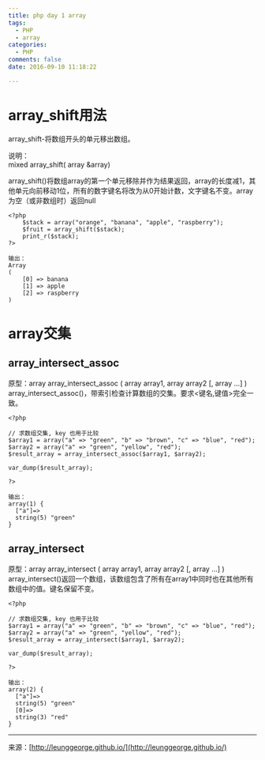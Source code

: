 ```yaml
---
title: php day 1 array  
tags: 
  - PHP
  - array  
categories: 
  - PHP  
comments: false  
date: 2016-09-10 11:18:22  

---
```

# array_shift用法 
array_shift-将数组开头的单元移出数组。

说明：  
mixed array_shift( array &array)

array_shift()将数组array的第一个单元移除并作为结果返回，array的长度减1，其他单元向前移动1位，所有的数字键名将改为从0开始计数，文字键名不变。array为空（或非数组时）返回null

```
<?php
    $stack = array("orange", "banana", "apple", "raspberry");
    $fruit = array_shift($stack);
    print_r($stack);
?>

输出：
Array
(
    [0] => banana
    [1] => apple
    [2] => raspberry
)

```  

# array交集
## array_intersect_assoc
原型：array array_intersect_assoc ( array array1, array array2 [, array ...] )   
array_intersect_assoc()，带索引检查计算数组的交集。要求<键名,键值>完全一致。

```
<?php

// 求数组交集, key 也用于比较
$array1 = array("a" => "green", "b" => "brown", "c" => "blue", "red");
$array2 = array("a" => "green", "yellow", "red");
$result_array = array_intersect_assoc($array1, $array2);

var_dump($result_array);

?>

输出：
array(1) {
  ["a"]=>
  string(5) "green"
}
```

## array_intersect
原型：array array_intersect ( array array1, array array2 [, array ...] )  
array_intersect()返回一个数组，该数组包含了所有在array1中同时也在其他所有数组中的值。键名保留不变。

```
<?php

// 求数组交集, key 也用于比较
$array1 = array("a" => "green", "b" => "brown", "c" => "blue", "red");
$array2 = array("a" => "green", "yellow", "red");
$result_array = array_intersect($array1, $array2);

var_dump($result_array);

?>

输出：
array(2) {
  ["a"]=>
  string(5) "green"
  [0]=>
  string(3) "red"
}
```






---
<link rel="stylesheet" href="http://yandex.st/highlightjs/6.1/styles/default.min.css">
<script src="http://yandex.st/highlightjs/6.1/highlight.min.js"></script>
<script>
hljs.tabReplace = ' ';
hljs.initHighlightingOnLoad();
</script>


来源：[http://leunggeorge.github.io/](http://leunggeorge.github.io/)  